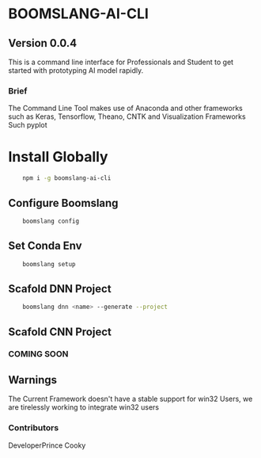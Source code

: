 # BOOMSLANG-AI-CLI 

## Version 0.0.4

This is a command line interface for Professionals and Student to get started with prototyping AI model rapidly.

### Brief

The Command Line Tool makes use of Anaconda and other frameworks such as Keras, Tensorflow, Theano,
CNTK and Visualization Frameworks Such pyplot 

# Install Globally 

```bash 
    npm i -g boomslang-ai-cli
```

## Configure Boomslang

```bash
    boomslang config
```

## Set Conda Env

```bash
    boomslang setup
```
## Scafold DNN Project

```bash
    boomslang dnn <name> --generate --project
```

## Scafold CNN Project

### COMING SOON

## Warnings

The Current Framework doesn't have a stable support for win32 Users, we are tirelessly working to integrate win32 users


### Contributors

DeveloperPrince
Cooky
